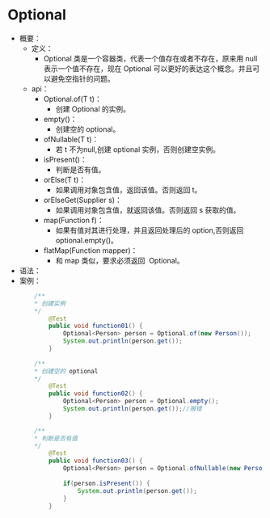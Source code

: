 # Optional
- 概要：
    - 定义：
        - Optional<T> 类是一个容器类，代表一个值存在或者不存在，原来用 null 表示一个值不存在，现在 Optional 可以更好的表达这个概念。并且可以避免空指针的问题。
    - api：
        - Optional.of(T t)：
            - 创建 Optional 的实例。
        - empty()：
            - 创建空的 optional。
        - ofNullable(T t)：
            - 若 t 不为null,创建 optional 实例，否则创建空实例。
        - isPresent()：
            - 判断是否有值。
        - orElse(T t)：
            - 如果调用对象包含值，返回该值。否则返回 t。
        - orElseGet(Supplier s)：
            - 如果调用对象包含值，就返回该值。否则返回 s 获取的值。
        - map(Function f)：
            - 如果有值对其进行处理，并且返回处理后的 option,否则返回 optional.empty()。
        - flatMap(Function mapper)：
            - 和 map 类似，要求必须返回  Optional。
- 语法：
- 案例：
    ```java
        /**
        * 创建实例
        */
            @Test
            public void function01() {
                Optional<Person> person = Optional.of(new Person());
                System.out.println(person.get());
            }
        
        /**
        * 创建空的 optional
        */
            @Test
            public void function02() {
                Optional<Person> person = Optional.empty();
                System.out.println(person.get());//报错
            }

        /**
        * 判断是否有值
        */
            @Test
            public void function03() {
                Optional<Person> person = Optional.ofNullable(new Person());
                
                if(person.isPresent()) {
                    System.out.println(person.get());
                }
            }
    ```
